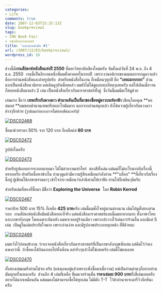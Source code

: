 ```yaml
---
categories:
- Life
comments: true
date: 2007-12-03T15:25:13Z
slug: bookpreview1
tags:
- CMU Book Fair
- หนังสือดาราศาสตร์
title: 'แนะนำหนังสือ #1'
url: /2007/12/03/bookpreview1/
wordpress_id: 16
---
```


ช่วงนี้มี**งานสัปดาห์หนังสือแห่งปี 2550** ที่มหาวิทยาลัยเชียงใหม่ครับ จัดตั้งแต่วันที่ 24 พ.ย. ถึง 4 ธ.ค. 2550  งานนี้เป็นอีกงานหนึ่งที่ผมตั้งตาคอยในรอบปี  เพราะงานอดิเรกของผมนอกจากดูดาวแล้ว คือการอ่านหนังสือและถ่ายรูปครับ  สำหรับหนังสือในงาน ก็เหมือนๆทุกปี คือ **"เยอะมากกกก"** ส่วนมากเป็นหนังสือนวนิยาย แค่เดินดูๆยังเมื่อยแล้ว ผมยังไม่ได้ดูแบบละเอียดๆเลยครับ แต่ไปเดินเมื่อวานก็สอยหนังสือมาแล้ว 2 เล่ม เป็นหนังสือเกี่ยวกับดาราศาสตร์ทั้งคู่  ซึ่งวันนี้ผมมีมาใ้ห้ดูด้วย

เล่มแรก ชื่อว่า **เทพกรีกกับดวงดาว ตำนานอันเป็นที่มาของชื่อหมู่ดาวบนท้องฟ้า** เขียนโดยคุณ **คอสมอส **ผมชอบตำนานเทพกรีกและโรมันมาก นอกจากอ่านสนุกแล้ว ยังได้ความรู้เกี่ยวกับดวงดาวต่างๆอีกด้วย _(รูปผมถ่ายเองอาจไม่ค่อยชัดนะครับ)_


[![DSC02468](https://armno.in.th/wp-content/uploads/2007/12/dsc02468-thumb.jpg)](https://armno.in.th/wp-content/uploads/2007/12/dsc024681.jpg)




ซื้อมาด้วยราคา 50% จาก 120 บาท ก็เหลือแ่ค่ **60 บาท**




[![DSC02472](https://armno.in.th/wp-content/uploads/2007/12/dsc02472-thumb.jpg)](https://armno.in.th/wp-content/uploads/2007/12/dsc024721.jpg)




รูปปกในครับ




[![DSC02473](https://armno.in.th/wp-content/uploads/2007/12/dsc02473-thumb.jpg)](https://armno.in.th/wp-content/uploads/2007/12/dsc024731.jpg)


สำหรับรูปแบบอาจจะออกแบบมา ได้ไม่สวยงามเท่าไหร่  สองสีทั้งเล่ม แต่ผมก็ไม่อะไรมากกับเรื่องนี้หรอกครับ สำหรับเนื้อหาข้างใน อ่านๆดูแล้วมีความรู้สึกเหมือนกำลังอ่าน **"บล็อก" **ที่เกี่ยวกับเรื่องนี้อยู่ ผู้เขียนใช้ภาษาธรรมดาๆ เข้าใจง่าย เหมือนว่าเล่านิทานให้เราฟัง อ่านไปก็เพลินๆดีครับ

สำหรับเล่มที่สองที่ซื้อมา มีชื่อว่า **Exploring the Universe**  โดย **Robin Kerrod**


[![DSC02467](https://armno.in.th/wp-content/uploads/2007/12/dsc02467-thumb.jpg)](https://armno.in.th/wp-content/uploads/2007/12/dsc024671.jpg)


ราคาป้าย 500 บาท 15% ก็เหลือ **425 บาท**ครับ เล่มนี้ผมชั่งใจอยู่นานสองนาน เดินไปดูตั้งสองสามรอบ  งานสัปดาห์หนังสือมีหนังสือเยอะก็จริง แต่หนังสือดาราศาสตร์แบบนี้ผมหายากมาก ทั้งภาษาไทยและภาษาอังกฤษ โดยเฉพาะอันหลัง ผมหาเจออยู่ร้านเดียว เพราะเค้าวางไว้เด่นกว่าร้านอื่น และมีแค่ 5 เล่ม  เปิดดูในเล่มประทับใจมาก เพราะอ่านง่าย และมีรูปภาพประกอบทุกหน้า สี่สีด้่วยนะ


[![DSC02469](https://armno.in.th/wp-content/uploads/2007/12/dsc02469-thumb.jpg)](https://armno.in.th/wp-content/uploads/2007/12/dsc024691.jpg)


ผมหวังไว้ก่อนเข้างาน ว่าจะเจอหนังสือเกี่ยวกับดาราศาสตร์ที่เป็นภาษาอังกฤษซักเล่ม แต่คิดไว้ว่าคงแพงกว่านี้  ถ้าซื้อคงได้กินแกลบไปทั้งเดือน แต่จริงๆแล้วไม่ใช่เลยครับ เล่มนี้ไม่แพงเลย


[![DSC02470](https://armno.in.th/wp-content/uploads/2007/12/dsc02470-thumb.jpg)](https://armno.in.th/wp-content/uploads/2007/12/dsc024701.jpg)


ทั้งสองเล่มผมยังอ่านไม่จบ ครับ (แน่นอนอยู่แล้วเพราะเพิ่งซื้อมาเมื่อวาน) แต่เปิดอ่านผ่านๆก็อยากอ่านมันทุกครั้งแหละครับ  ส่วนอีก 4 เล่มที่เหลือ ที่ผมเจอร้านนั้น **ราคาเล่มละ 900 บาท**ทั้งสี่เล่มเลยครับ อยากได้มากเหมือนกัน แต่ผมคงไม่สามารถซื้อได้ทุกเล่ม ไม่มีตัง T-T  ไว้ถ้าอ่านจบจะมารีวิวอีกทีนะครับ
